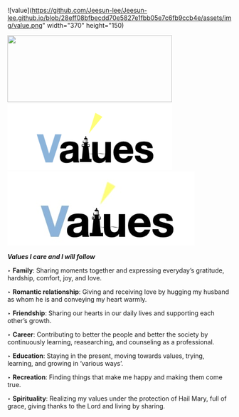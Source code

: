 
![value](https://github.com/Jeesun-lee/Jeesun-lee.github.io/blob/28eff08bfbecdd70e5827e1fbb05e7c6fb9ccb4e/assets/img/value.png" width="370" height="150)


<img src="https://github.com/Jeesun-lee/Jeesun-lee.github.io/blob/28eff08bfbecdd70e5827e1fbb05e7c6fb9ccb4e/assets./img/value.png" width="370" height="150">

<img src="https://github.com/Jeesun-lee/Jeesun-lee.github.io/blob/51bd3de255e201fa2e60828afbd03fa6ef6aec9f/value2.png" width="370" height="150">

<img src="https://github.com/Jeesun-lee/Jeesun-lee.github.io/blob/40bbdb1c5142ee1debd7c05c614bd266dedba831/value2.jpeg">




<br/>

**_Values I care and I will follow_**


‣ **Family**: Sharing moments together and expressing everyday’s gratitude, hardship, comfort, joy, and love.

‣ **Romantic relationship**: Giving and receiving love by hugging my husband as whom he is and conveying my heart warmly.

‣ **Friendship**: Sharing our hearts in our daily lives and supporting each other’s growth.

‣ **Career**: Contributing to better the people and better the society by continuously learning, reasearching, and counseling as a professional.

‣ **Education**: Staying in the present, moving towards values, trying, learning, and growing in ‘various ways’.

‣ **Recreation**: Finding things that make me happy and making them come true.

‣ **Spirituality**: Realizing my values ​​under the protection of Hail Mary, full of grace, giving thanks to the Lord and living by sharing.

